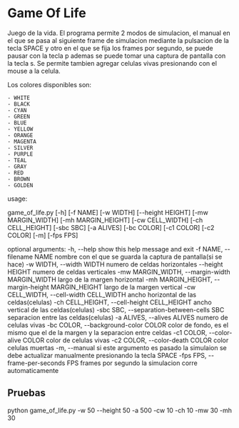 # Game Of Life

Juego de la vida. El programa permite 2 modos de simulacion, el
manual en el que se pasa al siguiente frame de simulacion mediante la pulsacion
de la tecla SPACE y otro en el que se fija los frames por segundo, se puede
pausar con la tecla p ademas se puede tomar una captura de pantalla con la
tecla s. Se permite tambien agregar celulas vivas presionando con el mouse a la
celula.

Los colores disponibles son:

    - WHITE
    - BLACK
    - CYAN
    - GREEN
    - BLUE
    - YELLOW
    - ORANGE
    - MAGENTA
    - SILVER
    - PURPLE
    - TEAL
    - GRAY
    - RED
    - BROWN
    - GOLDEN

usage:

game_of_life.py [-h] [-f NAME] [-w WIDTH] [--height HEIGHT]
                   [-mw MARGIN_WIDTH] [-mh MARGIN_HEIGHT] [-cw CELL_WIDTH]
                   [-ch CELL_HEIGHT] [-sbc SBC] [-a ALIVES] [-bc COLOR]
                   [-c1 COLOR] [-c2 COLOR] [-m] [-fps FPS]


optional arguments:
  -h, --help            show this help message and exit
  -f NAME, --filename NAME
                        nombre con el que se guarda la captura de pantalla(si
                        se hace)
  -w WIDTH, --width WIDTH
                        numero de celdas horizontales
  --height HEIGHT       numero de celdas verticales
  -mw MARGIN_WIDTH, --margin-width MARGIN_WIDTH
                        largo de la margen horizontal
  -mh MARGIN_HEIGHT, --margin-height MARGIN_HEIGHT
                        largo de la margen vertical
  -cw CELL_WIDTH, --cell-width CELL_WIDTH
                        ancho horizontal de las celdas(celulas)
  -ch CELL_HEIGHT, --cell-height CELL_HEIGHT
                        ancho vertical de las celdas(celulas)
  -sbc SBC, --separation-between-cells SBC
                        separacion entre las celdas(celulas)
  -a ALIVES, --alives ALIVES
                        numero de celulas vivas
  -bc COLOR, --background-color COLOR
                        color de fondo, es el mismo que el de la margen y la
                        separacion entre celdas
  -c1 COLOR, --color-alive COLOR
                        color de celulas vivas
  -c2 COLOR, --color-death COLOR
                        color celulas muertas
  -m, --manual          si este argumento es pasado la simulaion se debe
                        actualizar manualmente presionando la tecla SPACE
  -fps FPS, --frame-per-seconds FPS
                        frames por segundo la simulacion corre automaticamente



## Pruebas

python game_of_life.py -w 50 --height 50 -a 500 -cw 10 -ch 10 -mw 30 -mh 30

![]()